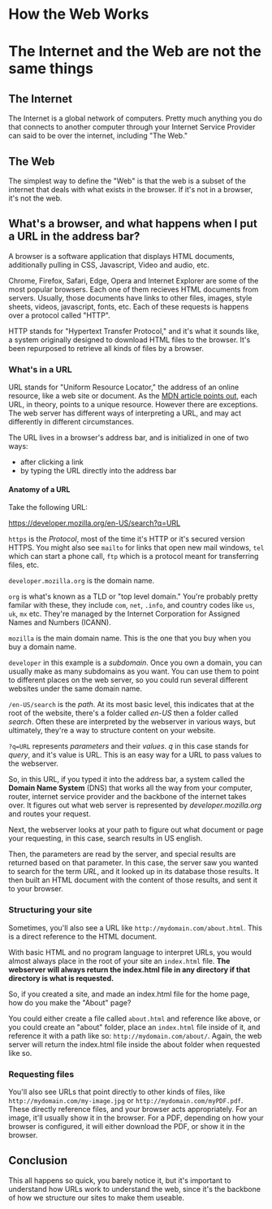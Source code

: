 # How the Web Works

# The Internet and the Web are not the same things

## The Internet

The Internet is a global network of computers. Pretty much anything you do that connects to another computer through your Internet Service Provider can said to be over the internet, including "The Web."

## The Web

The simplest way to define the "Web" is that the web is a subset of the internet that deals with what exists in the browser. If it's not in a browser, it's not the web. 

## What's a browser, and what happens when I put a URL in the address bar?

A browser is a software application that displays HTML documents, additionally pulling in CSS, Javascript, Video and audio, etc. 

Chrome, Firefox, Safari, Edge, Opera and Internet Explorer are some of the most popular browsers. Each one of them recieves HTML documents from servers. Usually, those documents have links to other files, images, style sheets, videos, javascript, fonts, etc. Each of these requests is happens over a protocol called "HTTP". 

HTTP stands for "Hypertext Transfer Protocol," and it's what it sounds like, a system originally designed to download HTML files to the browser. It's been repurposed to retrieve all kinds of files by a browser. 

### What's in a URL

URL stands for "Uniform Resource Locator," the address of an online resource, like a web site or document. As the [MDN article points out](https://developer.mozilla.org/en-US/docs/Learn/Common_questions/What_is_a_URL), each URL, in theory, points to a unique resource. However there are exceptions. The web server has different ways of interpreting a URL, and may act differently in different circumstances. 

The URL lives in a browser's address bar, and is initialized in one of two ways: 
- after clicking a link
- by typing the URL directly into the address bar

#### Anatomy of a URL

Take the following URL:

https://developer.mozilla.org/en-US/search?q=URL

`https` is the _Protocol_, most of the time it's HTTP or it's secured version HTTPS. You might also see `mailto` for links that open new mail windows, `tel` which can start a phone call, `ftp` which is a protocol meant for transferring files, etc.

`developer.mozilla.org` is the domain name. 

`org` is what's known as a TLD or "top level domain." You're probably pretty familar with these, they include `com`, `net`, `.info`, and country codes like `us`, `uk`, `mx` etc. They're managed by the Internet Corporation for Assigned Names and Numbers (ICANN). 

`mozilla` is the main domain name. This is the one that you buy when you buy a domain name. 

`developer` in this example is a _subdomain_. Once you own a domain, you can usually make as many subdomains as you want. You can use them to point to different places on the web server, so you could run several different websites under the same domain name. 

`/en-US/search` is the _path_. At its most basic level, this indicates that at the root of the website, there's a folder called _en-US_ then a folder called _search_. Often these are interpreted by the webserver in various ways, but ultimately, they're a way to structure content on your website. 

`?q=URL` represents _parameters_ and their _values_. _q_ in this case stands for _query_, and it's value is URL. This is an easy way for a URL to pass values to the webserver. 

So, in this URL, if you typed it into the address bar, a system called the **Domain Name System** (DNS) that works all the way from your computer, router, internet service provider and the backbone of the internet takes over. It figures out what web server is represented by _developer.mozilla.org_ and routes your request. 

Next, the webserver looks at your path to figure out what document or page your requesting, in this case, search results in US english. 

Then, the parameters are read by the server, and special results are returned based on that parameter. In this case, the server saw you wanted to search for the term _URL_, and it looked up in its database those results. It then built an HTML document with the content of those results, and sent it to your browser. 

### Structuring your site

Sometimes, you'll also see a URL like `http://mydomain.com/about.html`. This is a direct reference to the HTML document.

With basic HTML and no program language to interpret URLs, you would almost always place in the root of your site an `index.html` file. **The webserver will always return the index.html file in any directory if that directory is what is requested.**

So, if you created a site, and made an index.html file for the home page, how do you make the "About" page? 

You could either create a file called `about.html` and reference like above, or you could create an "about" folder, place an `index.html` file inside of it, and reference it with a path like so: `http://mydomain.com/about/`. Again, the web server will return the index.html file inside the about folder when requested like so. 

### Requesting files

You'll also see URLs that point directly to other kinds of files, like `http://mydomain.com/my-image.jpg` or `http://mydomain.com/myPDF.pdf`. These directly reference files, and your browser acts appropriately. For an image, it'll usually show it in the browser. For a PDF, depending on how your browser is configured, it will either download the PDF, or show it in the browser. 

## Conclusion

This all happens so quick, you barely notice it, but it's important to understand how URLs work to understand the web, since it's the backbone of how we structure our sites to make them useable. 

